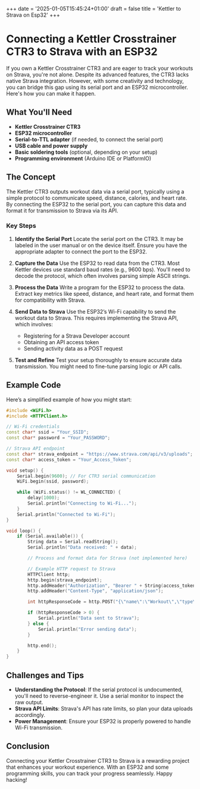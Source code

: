 +++
date = '2025-01-05T15:45:24+01:00'
draft = false
title = 'Kettler to Strava on Esp32'
+++

# Connecting a Kettler Crosstrainer CTR3 to Strava with an ESP32

If you own a Kettler Crosstrainer CTR3 and are eager to track your workouts on Strava, you're not alone. Despite its advanced features, the CTR3 lacks native Strava integration. However, with some creativity and technology, you can bridge this gap using its serial port and an ESP32 microcontroller. Here's how you can make it happen.

## What You'll Need

- **Kettler Crosstrainer CTR3**
- **ESP32 microcontroller**
- **Serial-to-TTL adapter** (if needed, to connect the serial port)
- **USB cable and power supply**
- **Basic soldering tools** (optional, depending on your setup)
- **Programming environment** (Arduino IDE or PlatformIO)

## The Concept

The Kettler CTR3 outputs workout data via a serial port, typically using a simple protocol to communicate speed, distance, calories, and heart rate. By connecting the ESP32 to the serial port, you can capture this data and format it for transmission to Strava via its API.

### Key Steps

1. **Identify the Serial Port**
   Locate the serial port on the CTR3. It may be labeled in the user manual or on the device itself. Ensure you have the appropriate adapter to connect the port to the ESP32.

2. **Capture the Data**
   Use the ESP32 to read data from the CTR3. Most Kettler devices use standard baud rates (e.g., 9600 bps). You'll need to decode the protocol, which often involves parsing simple ASCII strings.

3. **Process the Data**
   Write a program for the ESP32 to process the data. Extract key metrics like speed, distance, and heart rate, and format them for compatibility with Strava.

4. **Send Data to Strava**
   Use the ESP32’s Wi-Fi capability to send the workout data to Strava. This requires implementing the Strava API, which involves:
   - Registering for a Strava Developer account
   - Obtaining an API access token
   - Sending activity data as a POST request

5. **Test and Refine**
   Test your setup thoroughly to ensure accurate data transmission. You might need to fine-tune parsing logic or API calls.

## Example Code
Here’s a simplified example of how you might start:

```cpp
#include <WiFi.h>
#include <HTTPClient.h>

// Wi-Fi credentials
const char* ssid = "Your_SSID";
const char* password = "Your_PASSWORD";

// Strava API endpoint
const char* strava_endpoint = "https://www.strava.com/api/v3/uploads";
const char* access_token = "Your_Access_Token";

void setup() {
    Serial.begin(9600); // For CTR3 serial communication
    WiFi.begin(ssid, password);

    while (WiFi.status() != WL_CONNECTED) {
        delay(1000);
        Serial.println("Connecting to Wi-Fi...");
    }
    Serial.println("Connected to Wi-Fi");
}

void loop() {
    if (Serial.available()) {
        String data = Serial.readString();
        Serial.println("Data received: " + data);

        // Process and format data for Strava (not implemented here)

        // Example HTTP request to Strava
        HTTPClient http;
        http.begin(strava_endpoint);
        http.addHeader("Authorization", "Bearer " + String(access_token));
        http.addHeader("Content-Type", "application/json");

        int httpResponseCode = http.POST("{\"name\":\"Workout\",\"type\":\"Ride\"}");

        if (httpResponseCode > 0) {
            Serial.println("Data sent to Strava");
        } else {
            Serial.println("Error sending data");
        }

        http.end();
    }
}
```

## Challenges and Tips

- **Understanding the Protocol**: If the serial protocol is undocumented, you'll need to reverse-engineer it. Use a serial monitor to inspect the raw output.
- **Strava API Limits**: Strava's API has rate limits, so plan your data uploads accordingly.
- **Power Management**: Ensure your ESP32 is properly powered to handle Wi-Fi transmission.

## Conclusion

Connecting your Kettler Crosstrainer CTR3 to Strava is a rewarding project that enhances your workout experience. With an ESP32 and some programming skills, you can track your progress seamlessly. Happy hacking!